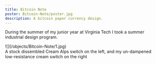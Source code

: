 ```yaml
---
title: Bitcoin Note
poster: Bitcoin-Note/poster.jpg
description: A bitcoin paper currency design.
---
```

During the summer of my junior year at Virginia Tech I took a summer industrial design program.

<div class='captioned-image'>
![](/objects/Bitcoin-Note/1.jpg)
<div class='caption'>A stock dissembled Cream Alps switch on the left, and my un-dampened low-resistance cream switch on the right</div>
</div>
